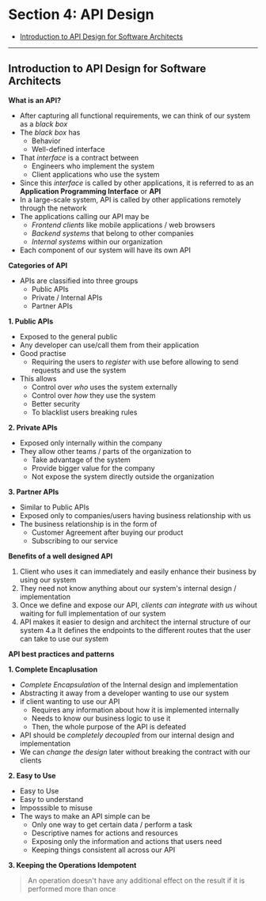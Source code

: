 # Section 4: API Design

- [Introduction to API Design for Software Architects](#introduction-to-api-design-for-software-architects)

---

## Introduction to API Design for Software Architects

**What is an API?**
- After capturing all functional requirements, we can think of our system as a _black box_
- The _black box_ has
  - Behavior
  - Well-defined interface
- That _interface_ is a contract between
  - Engineers who implement the system
  - Client applications who use the system
- Since this _interface_ is called by other applications, it is referred to as an **Application Programming Interface** or **API**
- In a large-scale system, API is called by other applications remotely through the network
- The applications calling our API may be
  - _Frontend clients_ like mobile applications / web browsers
  - _Backend systems_ that belong to other companies
  - _Internal systems_ within our organization
- Each component of our system will have its own API

**Categories of API**

- APIs are classified into three groups
  - Public APIs
  - Private / Internal APIs
  - Partner APIs
 
**1. Public APIs**
  - Exposed to the general public
  - Any developer can use/call them from their application
  - Good practise
    - Requiring the users to _register_ with use before allowing to send requests and use the system
  - This allows
    - Control over _who_ uses the system externally
    - Control over _how_ they use the system
    - Better security
    - To blacklist users breaking rules

**2. Private APIs**
- Exposed only internally within the company
- They allow other teams / parts of the organization to
  - Take advantage of the system
  - Provide bigger value for the company
  - Not expose the system directly outside the organization

**3. Partner APIs**
- Similar to Public APIs
- Exposed only to companies/users having business relationship with us
- The business relationship is in the form of
  - Customer Agreement after buying our product
  - Subscribing to our service

**Benefits of a well designed API**
1. Client who uses it can immediately and easily enhance their business by using our system
2. They need not know anything about our system's internal design / implementation
3. Once we define and expose our API, _clients can integrate with us_ wihout waiting for full implementation of our system
4. API makes it easier to design and architect the internal structure of our system
4.a It defines the endpoints to the different routes that the user can take to use our system

**API best practices and patterns**

**1. Complete Encaplusation**

- _Complete Encapsulation_ of the Internal design and implementation
- Abstracting it away from a developer wanting to use our system
- if client wanting to use our API
  - Requires any information about how it is implemented internally
  - Needs to know our business logic to use it
  - Then, the whole purpose of the API is defeated
- API should be _completely decoupled_ from our internal design and implementation
- We can _change the design_ later without breaking the contract with our clients

**2. Easy to Use**
- Easy to Use
- Easy to understand
- Imposssible to misuse
- The ways to make an API simple can be
  - Only one way to get certain data / perform a task
  - Descriptive names for actions and resources
  - Exposing only the information and actions that users need
  - Keeping things consistent all across our API

**3. Keeping the Operations Idempotent**

> An operation doesn't have any additional effect on the result if it is performed more than once
